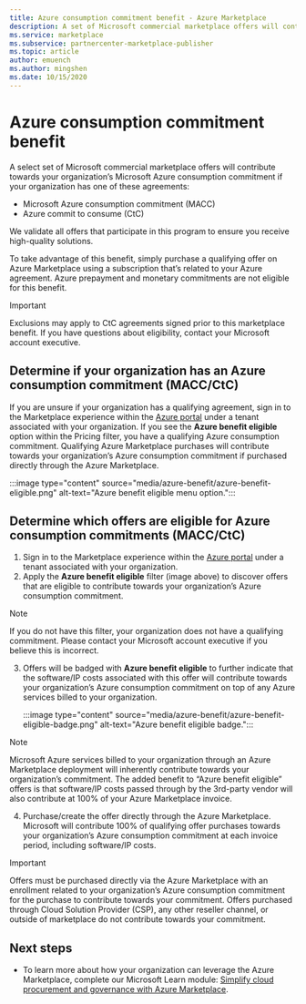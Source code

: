 ```yaml
---
title: Azure consumption commitment benefit - Azure Marketplace
description: A set of Microsoft commercial marketplace offers will contribute towards your organization’s Microsoft Azure consumption commitment
ms.service: marketplace
ms.subservice: partnercenter-marketplace-publisher
ms.topic: article
author: emuench
ms.author: mingshen
ms.date: 10/15/2020
---
```


# Azure consumption commitment benefit

A select set of Microsoft commercial marketplace offers will contribute towards your organization’s Microsoft Azure consumption commitment if your organization has one of these agreements:

- Microsoft Azure consumption commitment (MACC)
- Azure commit to consume (CtC)

We validate all offers that participate in this program to ensure you receive high-quality solutions.

To take advantage of this benefit, simply purchase a qualifying offer on Azure Marketplace using a subscription that’s related to your Azure agreement. Azure prepayment and monetary commitments are not eligible for this benefit.

> [!IMPORTANT]
> Exclusions may apply to CtC agreements signed prior to this marketplace benefit. If you have questions about eligibility, contact your Microsoft account executive.

## Determine if your organization has an Azure consumption commitment (MACC/CtC)

If you are unsure if your organization has a qualifying agreement, sign in to the Marketplace experience within the [Azure portal](https://ms.portal.azure.com/#blade/Microsoft_Azure_Marketplace/MarketplaceOffersBlade/selectedMenuItemId/home) under a tenant associated with your organization. If you see the **Azure benefit eligible** option within the Pricing filter, you have a qualifying Azure consumption commitment. Qualifying Azure Marketplace purchases will contribute towards your organization’s Azure consumption commitment if purchased directly through the Azure Marketplace.

:::image type="content" source="media/azure-benefit/azure-benefit-eligible.png" alt-text="Azure benefit eligible menu option.":::

## Determine which offers are eligible for Azure consumption commitments (MACC/CtC)

1. Sign in to the Marketplace experience within the [Azure portal](https://ms.portal.azure.com/#blade/Microsoft_Azure_Marketplace/MarketplaceOffersBlade/selectedMenuItemId/home) under a tenant associated with your organization.
2. Apply the **Azure benefit eligible** filter (image above) to discover offers that are eligible to contribute towards your organization’s Azure consumption commitment.

> [!NOTE]
> If you do not have this filter, your organization does not have a qualifying commitment. Please contact your Microsoft account executive if you believe this is incorrect.
 
3. Offers will be badged with **Azure benefit eligible** to further indicate that the software/IP costs associated with this offer will contribute towards your organization’s Azure consumption commitment on top of any Azure services billed to your organization.

    :::image type="content" source="media/azure-benefit/azure-benefit-eligible-badge.png" alt-text="Azure benefit eligible badge.":::

> [!NOTE]
> Microsoft Azure services billed to your organization through an Azure Marketplace deployment will inherently contribute towards your organization’s commitment. The added benefit to “Azure benefit eligible” offers is that software/IP costs passed through by the 3rd-party vendor will also contribute at 100% of your Azure Marketplace invoice.

4. Purchase/create the offer directly through the Azure Marketplace. Microsoft will contribute 100% of qualifying offer purchases towards your organization’s Azure consumption commitment at each invoice period, including software/IP costs.

> [!IMPORTANT]
> Offers must be purchased directly via the Azure Marketplace with an enrollment related to your organization’s Azure consumption commitment for the purchase to contribute towards your commitment. Offers purchased through Cloud Solution Provider (CSP), any other reseller channel, or outside of marketplace do not contribute towards your commitment.

## Next steps

- To learn more about how your organization can leverage the Azure Marketplace, complete our Microsoft Learn module: [Simplify cloud procurement and governance with Azure Marketplace](https://aka.ms/cm.marketplaceprocurement).
